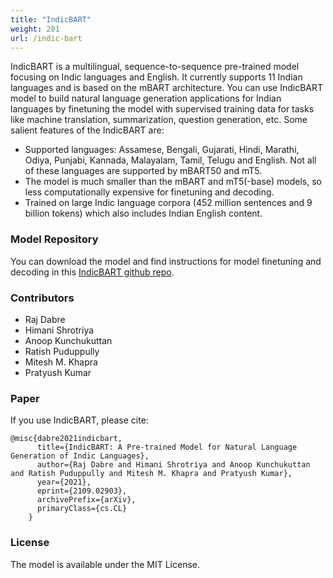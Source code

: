 ```yaml
---
title: "IndicBART"
weight: 201
url: /indic-bart
---
```


IndicBART is a multilingual,  sequence-to-sequence pre-trained model focusing on Indic languages and English. It currently supports 11 Indian languages and is based on the mBART architecture. You can use IndicBART model to build natural language generation applications for Indian languages by finetuning the model with supervised training data for tasks like machine translation, summarization, question generation, etc. Some salient features of the IndicBART are:

- Supported languages: Assamese, Bengali, Gujarati, Hindi, Marathi, Odiya, Punjabi, Kannada, Malayalam, Tamil, Telugu and English. Not all of these languages are supported by mBART50 and mT5.
- The model is much smaller than the mBART and mT5(-base) models, so less computationally expensive for finetuning and decoding.
- Trained on large Indic language corpora (452 million sentences and 9 billion tokens) which also includes Indian English content. 

### Model Repository

You can download the model and find instructions for model finetuning and decoding in this [IndicBART github repo](https://github.com/AI4Bharat/indic-bart). 

### Contributors 

- Raj Dabre 
- Himani Shrotriya
- Anoop Kunchukuttan 
- Ratish Puduppully 
- Mitesh M. Khapra  
- Pratyush Kumar

### Paper

If you use IndicBART, please cite:

```
@misc{dabre2021indicbart,
      title={IndicBART: A Pre-trained Model for Natural Language Generation of Indic Languages}, 
      author={Raj Dabre and Himani Shrotriya and Anoop Kunchukuttan and Ratish Puduppully and Mitesh M. Khapra and Pratyush Kumar},
      year={2021},
      eprint={2109.02903},
      archivePrefix={arXiv},
      primaryClass={cs.CL}
    }    
```   


### License

The model is available under the MIT License.
